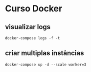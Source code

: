 # Curso Docker

## visualizar logs
`docker-compose logs -f -t` 

## criar multiplas instâncias
`docker-compose up -d --scale worker=3`